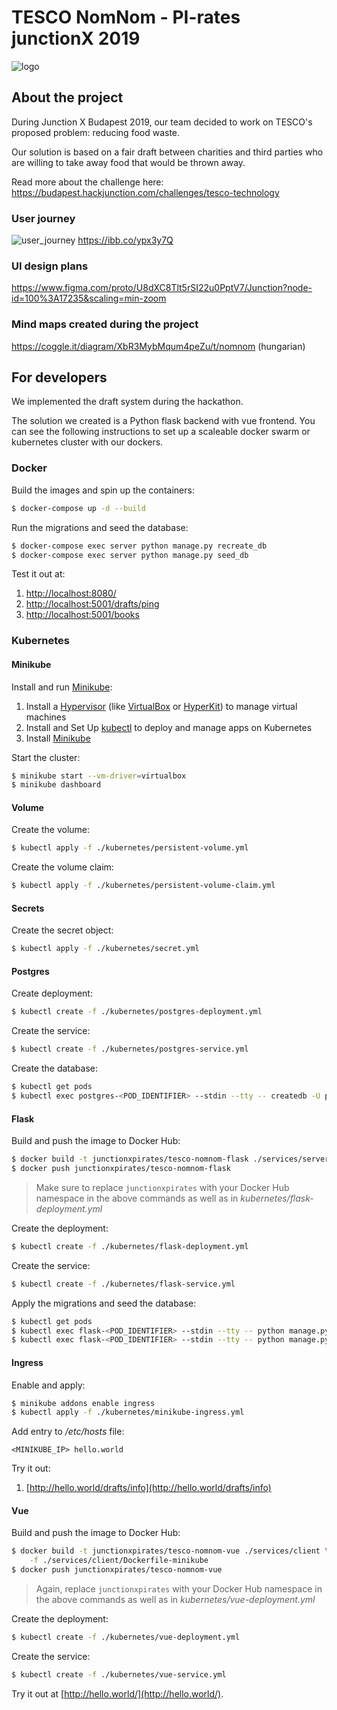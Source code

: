 # TESCO NomNom - PI-rates junctionX 2019
![logo](https://i.ibb.co/nf4DxdT/tesconomnom-logo.png "TESCO NomNom")

## About the project
During Junction X Budapest 2019, our team decided to work on TESCO's proposed problem: reducing food waste.

Our solution is based on a fair draft between charities and third parties who are willing to take away food that would be thrown away.

Read more about the challenge here:
https://budapest.hackjunction.com/challenges/tesco-technology

### User journey
![user_journey](https://ibb.co/ypx3y7Q "User Journey")
https://ibb.co/ypx3y7Q

### UI design plans
https://www.figma.com/proto/U8dXC8Tlt5rSI22u0PptV7/Junction?node-id=100%3A17235&scaling=min-zoom

### Mind maps created during the project
https://coggle.it/diagram/XbR3MybMqum4peZu/t/nomnom (hungarian)

## For developers
We implemented the draft system during the hackathon.

The solution we created is a Python flask backend with vue frontend. You can see the following instructions to set up a scaleable docker swarm or kubernetes cluster with our dockers.
### Docker

Build the images and spin up the containers:

```sh
$ docker-compose up -d --build
```

Run the migrations and seed the database:

```sh
$ docker-compose exec server python manage.py recreate_db
$ docker-compose exec server python manage.py seed_db
```

Test it out at:

1. [http://localhost:8080/](http://localhost:8080/)
1. [http://localhost:5001/drafts/ping](http://localhost:5001/books/ping)
1. [http://localhost:5001/books](http://localhost:5001/books)

### Kubernetes

#### Minikube

Install and run [Minikube](https://kubernetes.io/docs/setup/minikube/):

1. Install a  [Hypervisor](https://kubernetes.io/docs/tasks/tools/install-minikube/#install-a-hypervisor) (like [VirtualBox](https://www.virtualbox.org/wiki/Downloads) or [HyperKit](https://github.com/moby/hyperkit)) to manage virtual machines
1. Install and Set Up [kubectl](https://kubernetes.io/docs/tasks/tools/install-kubectl/) to deploy and manage apps on Kubernetes
1. Install [Minikube](https://github.com/kubernetes/minikube/releases)

Start the cluster:

```sh
$ minikube start --vm-driver=virtualbox
$ minikube dashboard
```

#### Volume

Create the volume:

```sh
$ kubectl apply -f ./kubernetes/persistent-volume.yml
```

Create the volume claim:

```sh
$ kubectl apply -f ./kubernetes/persistent-volume-claim.yml
```

#### Secrets

Create the secret object:

```sh
$ kubectl apply -f ./kubernetes/secret.yml
```

#### Postgres

Create deployment:

```sh
$ kubectl create -f ./kubernetes/postgres-deployment.yml
```

Create the service:

```sh
$ kubectl create -f ./kubernetes/postgres-service.yml
```

Create the database:

```sh
$ kubectl get pods
$ kubectl exec postgres-<POD_IDENTIFIER> --stdin --tty -- createdb -U postgres drafts
```

#### Flask

Build and push the image to Docker Hub:

```sh
$ docker build -t junctionxpirates/tesco-nomnom-flask ./services/server
$ docker push junctionxpirates/tesco-nomnom-flask
```

> Make sure to replace `junctionxpirates` with your Docker Hub namespace in the above commands as well as in *kubernetes/flask-deployment.yml*

Create the deployment:

```sh
$ kubectl create -f ./kubernetes/flask-deployment.yml
```

Create the service:

```sh
$ kubectl create -f ./kubernetes/flask-service.yml
```

Apply the migrations and seed the database:

```sh
$ kubectl get pods
$ kubectl exec flask-<POD_IDENTIFIER> --stdin --tty -- python manage.py recreate_db
$ kubectl exec flask-<POD_IDENTIFIER> --stdin --tty -- python manage.py seed_db
```

#### Ingress

Enable and apply:

```sh
$ minikube addons enable ingress
$ kubectl apply -f ./kubernetes/minikube-ingress.yml
```

Add entry to */etc/hosts* file:

```
<MINIKUBE_IP> hello.world
```

Try it out:

1. [http://hello.world/drafts/info](http://hello.world/drafts/info)


#### Vue

Build and push the image to Docker Hub:

```sh
$ docker build -t junctionxpirates/tesco-nomnom-vue ./services/client \
    -f ./services/client/Dockerfile-minikube
$ docker push junctionxpirates/tesco-nomnom-vue
```

> Again, replace `junctionxpirates` with your Docker Hub namespace in the above commands as well as in *kubernetes/vue-deployment.yml*

Create the deployment:

```sh
$ kubectl create -f ./kubernetes/vue-deployment.yml
```

Create the service:

```sh
$ kubectl create -f ./kubernetes/vue-service.yml
```

Try it out at [http://hello.world/](http://hello.world/).
